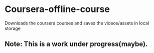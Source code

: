 # Coursera-offline-course
 Downloads the coursera courses and saves the videos/assets in local storage

##  Note: This is a work under progress(maybe).
